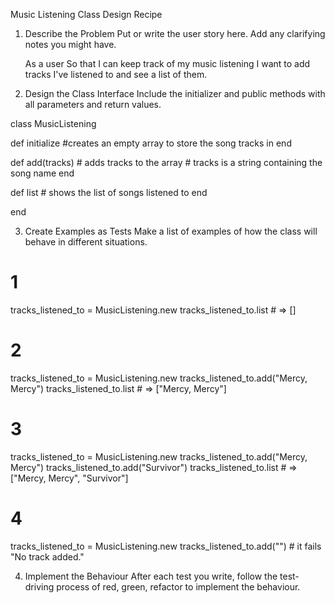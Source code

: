 Music Listening Class Design Recipe
1. Describe the Problem
Put or write the user story here. Add any clarifying notes you might have.

    As a user
    So that I can keep track of my music listening
    I want to add tracks I've listened to and see a list of them.

2. Design the Class Interface
Include the initializer and public methods with all parameters and return values.

class MusicListening

  def initialize
      #creates an empty array to store the song tracks in
  end

  def add(tracks)
    # adds tracks to the array
    # tracks is a string containing the song name
  end

  def list
    # shows the list of songs listened to
  end

end


3. Create Examples as Tests
Make a list of examples of how the class will behave in different situations.

# 1
tracks_listened_to = MusicListening.new
tracks_listened_to.list # => []

# 2
tracks_listened_to = MusicListening.new
tracks_listened_to.add("Mercy, Mercy")
tracks_listened_to.list # => ["Mercy, Mercy"]

# 3
tracks_listened_to = MusicListening.new
tracks_listened_to.add("Mercy, Mercy")
tracks_listened_to.add("Survivor")
tracks_listened_to.list # => ["Mercy, Mercy", "Survivor"]

# 4
tracks_listened_to = MusicListening.new
tracks_listened_to.add("") # it fails "No track added."



4. Implement the Behaviour
After each test you write, follow the test-driving process of red, green, refactor to implement the behaviour.